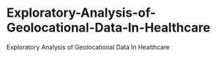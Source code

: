 # Exploratory-Analysis-of-Geolocational-Data-In-Healthcare
Exploratory Analysis of Geolocational Data In Healthcare
